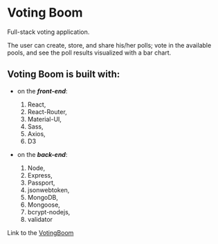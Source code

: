 # Voting Boom  
Full-stack voting application.

The user can create, store, and share his/her polls; vote in the available pools, and see the poll results visualized with a bar chart.

## **Voting Boom** is built with:
- on the **_front-end_**:
  1. React,
  2. React-Router,
  3. Material-UI,
  4. Sass,
  5. Axios,  
  6. D3


- on the **_back-end_**:
  1. Node,
  2. Express,
  3. Passport,
  4. jsonwebtoken,
  5. MongoDB,
  6. Mongoose,
  7. bcrypt-nodejs,
  8. validator

Link to the [VotingBoom]()  
